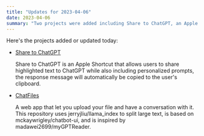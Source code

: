 ```yaml
---
title: "Updates for 2023-04-06"
date: 2023-04-06
summary: "Two projects were added including Share to ChatGPT, an Apple Shortcut for sharing text and receiving a response, and ChatFiles, a web app for uploading files and conversing with them."
---
```

Here's the projects added or updated today:

- [Share to ChatGPT](https://github.com/reorx/Share-to-ChatGPT-Shortcut)
    
    Share to ChatGPT is an Apple Shortcut that allows users to share highlighted text to ChatGPT while also including personalized prompts, the response message will automatically be copied to the user's clipboard.

- [ChatFiles](https://github.com/guangzhengli/ChatFiles)

    A web app that let you upload your file and have a conversation with it.
    This repository uses jerryjliu/llama_index to split large text, is based on mckaywrigley/chatbot-ui, and is inspired by madawei2699/myGPTReader.
